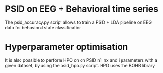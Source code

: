# PSID on EEG + Behavioral time series


The psid_accuracy.py script allows to train a PSID + LDA pipeline on EEG data for behavioral state classification. 


# Hyperparameter optimisation

It is also possible to perform HPO on on PSID n1, nx and i parameters with a given dataset, by using the psid_hpo.py script.
HPO uses the BOHB library
